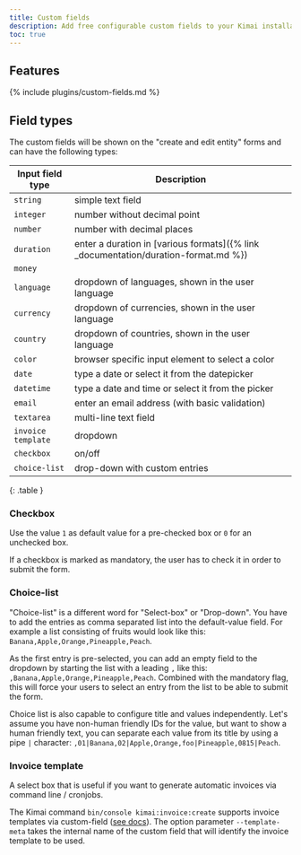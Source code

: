 ```yaml
---
title: Custom fields
description: Add free configurable custom fields to your Kimai installation
toc: true
---
```


## Features

{% include plugins/custom-fields.md %}  

## Field types

The custom fields will be shown on the "create and edit entity" forms and can have the following types:

| Input field type     | Description                                                                         |
|----------------------|-------------------------------------------------------------------------------------|
| `string`             | simple text field                                                                   |
| `integer`            | number without decimal point                                                        |
| `number`             | number with decimal places                                                          |
| `duration`           | enter a duration in [various formats]({% link _documentation/duration-format.md %}) |
| `money`              |                                                                                     |
| `language`           | dropdown of languages, shown in the user language                                   |
| `currency`           | dropdown of currencies, shown in the user language                                  |
| `country`            | dropdown of countries, shown in the user language                                   |
| `color`              | browser specific input element to select a color                                    |
| `date`               | type a date or select it from the datepicker                                        |
| `datetime`           | type a date and time or select it from the picker                                   |
| `email`              | enter an email address (with basic validation)                                      |
| `textarea`           | multi-line text field                                                               |
| `invoice template`   | dropdown                                                                            |
| `checkbox`           | on/off                                                                              |
| `choice-list`        | drop-down with custom entries                                                       |
{: .table }
   
### Checkbox

Use the value `1` as default value for a pre-checked box or `0` for an unchecked box.

If a checkbox is marked as mandatory, the user has to check it in order to submit the form.

### Choice-list

"Choice-list" is a different word for "Select-box" or "Drop-down".
You have to add the entries as comma separated list into the default-value field.
For example a list consisting of fruits would look like this: `Banana,Apple,Orange,Pineapple,Peach`.

As the first entry is pre-selected, you can add an empty field to the dropdown by starting the list
with a leading `,` like this: `,Banana,Apple,Orange,Pineapple,Peach`.
Combined with the mandatory flag, this will force your users to select an entry from the list to be able to submit the form.

Choice list is also capable to configure title and values independently.
Let's assume you have non-human friendly IDs for the value, but want to show a human friendly text, you can separate
each value from its title by using a pipe `|` character: `,01|Banana,02|Apple,Orange,foo|Pineapple,0815|Peach`.

### Invoice template

A select box that is useful if you want to generate automatic invoices via command line / cronjobs.

The Kimai command `bin/console kimai:invoice:create` supports invoice templates via custom-field ([see docs](https://www.kimai.org/documentation/invoices.html#create-invoices-with-cronjobs)).
The option parameter `--template-meta` takes the internal name of the custom field that will identify the invoice template to be used.
